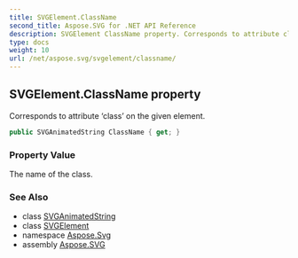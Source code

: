 ```yaml
---
title: SVGElement.ClassName
second_title: Aspose.SVG for .NET API Reference
description: SVGElement ClassName property. Corresponds to attribute class on the given element
type: docs
weight: 10
url: /net/aspose.svg/svgelement/classname/
---
```

## SVGElement.ClassName property

Corresponds to attribute ‘class’ on the given element.

```csharp
public SVGAnimatedString ClassName { get; }
```

### Property Value

The name of the class.

### See Also

* class [SVGAnimatedString](../../../aspose.svg.datatypes/svganimatedstring/)
* class [SVGElement](../)
* namespace [Aspose.Svg](../../../aspose.svg/)
* assembly [Aspose.SVG](../../../)
